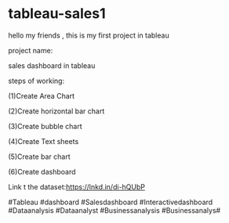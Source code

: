 # tableau-sales1
hello my friends , this is my first project in tableau

project name:

sales dashboard in tableau



steps of working: 

 (1)Create Area Chart

 (2)Create horizontal bar chart

 (3)Create bubble chart

 (4)Create Text sheets

 (5)Create bar chart

 (6)Create dashboard



Link t the dataset:https://lnkd.in/di-hQUbP



#Tableau #dashboard #Salesdashboard #Interactivedashboard #Dataanalysis         #Dataanalyst #Businessanalysis #Businessanalys#
